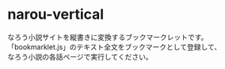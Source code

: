 # narou-vertical
なろう小説サイトを縦書きに変換するブックマークレットです。  
「bookmarklet.js」のテキスト全文をブックマークとして登録して、  
なろう小説の各話ページで実行してください。
